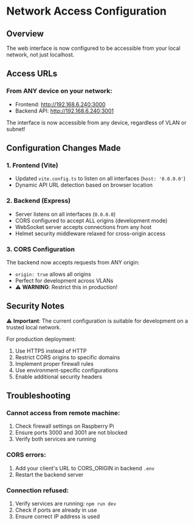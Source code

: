 # Network Access Configuration

## Overview
The web interface is now configured to be accessible from your local network, not just localhost.

## Access URLs

### From ANY device on your network:
- Frontend: http://192.168.6.240:3000
- Backend API: http://192.168.6.240:3001

The interface is now accessible from any device, regardless of VLAN or subnet!

## Configuration Changes Made

### 1. Frontend (Vite)
- Updated `vite.config.ts` to listen on all interfaces (`host: '0.0.0.0'`)
- Dynamic API URL detection based on browser location

### 2. Backend (Express)
- Server listens on all interfaces (`0.0.0.0`)
- CORS configured to accept ALL origins (development mode)
- WebSocket server accepts connections from any host
- Helmet security middleware relaxed for cross-origin access

### 3. CORS Configuration
The backend now accepts requests from ANY origin:
- `origin: true` allows all origins
- Perfect for development across VLANs
- ⚠️ **WARNING**: Restrict this in production!

## Security Notes

⚠️ **Important**: The current configuration is suitable for development on a trusted local network.

For production deployment:
1. Use HTTPS instead of HTTP
2. Restrict CORS origins to specific domains
3. Implement proper firewall rules
4. Use environment-specific configurations
5. Enable additional security headers

## Troubleshooting

### Cannot access from remote machine:
1. Check firewall settings on Raspberry Pi
2. Ensure ports 3000 and 3001 are not blocked
3. Verify both services are running

### CORS errors:
1. Add your client's URL to CORS_ORIGIN in backend `.env`
2. Restart the backend server

### Connection refused:
1. Verify services are running: `npm run dev`
2. Check if ports are already in use
3. Ensure correct IP address is used